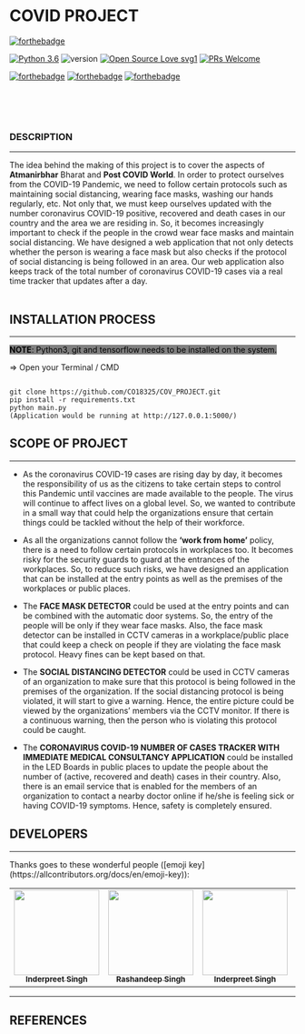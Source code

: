 # **COVID PROJECT**

[![forthebadge](https://forthebadge.com/images/badges/built-with-love.svg)](https://forthebadge.com)

[![Python 3.6](https://img.shields.io/badge/python-3.6-blue.svg)](https://www.python.org/downloads/release/python-360/)
![version](https://img.shields.io/badge/version-1.0.0-blue)
[![Open Source Love svg1](https://badges.frapsoft.com/os/v1/open-source.svg?v=103)](https://github.com/ellerbrock/open-source-badges/)
[![PRs Welcome](https://img.shields.io/badge/PRs-welcome-brightgreen.svg?style=flat-square)](http://makeapullrequest.com)

[![forthebadge](https://forthebadge.com/images/badges/uses-html.svg)](https://forthebadge.com)
[![forthebadge](https://forthebadge.com/images/badges/uses-css.svg)](https://forthebadge.com)
[![forthebadge](https://forthebadge.com/images/badges/uses-js.svg)](https://forthebadge.com)

<br> <br><br>

### DESCRIPTION
<hr>

The idea behind the making of this project is to cover the aspects of **Atmanirbhar** Bharat and **Post COVID World**. In order to protect ourselves from the COVID-19 Pandemic, we need to follow certain protocols such as maintaining social distancing, wearing face masks, washing our hands regularly, etc. Not only that, we must keep ourselves updated with the number coronavirus COVID-19 positive, recovered and death cases in our country and the area we are residing in. So, it becomes increasingly important to check if the people in the crowd wear face masks and maintain social distancing. We have designed a web application that not only detects whether the person is wearing a face mask but also checks if the protocol of social distancing is being followed in an area. Our web application also keeps track of the total number of coronavirus COVID-19 cases via a real time tracker that updates after a day.<br><br>

## INSTALLATION PROCESS
<hr>

<mark style="background-color: gray;">**NOTE**: Python3, git and tensorflow needs to be installed on the system.</mark>

 => Open your Terminal / CMD 

```

git clone https://github.com/CO18325/COV_PROJECT.git
pip install -r requirements.txt
python main.py
(Application would be running at http://127.0.0.1:5000/)

```


## SCOPE OF PROJECT
<hr>

* As the coronavirus COVID-19 cases are rising day by day, it becomes the responsibility of us as the citizens to take certain steps to control this Pandemic until vaccines are made available to the people. The virus will continue to affect lives on a global level. So, we wanted to contribute in a small way that could help the organizations ensure that certain things could be tackled without the help of their workforce.

* As all the organizations cannot follow the **‘work from home’** policy, there is a need to follow certain protocols in workplaces too. It becomes risky for the security guards to guard at the entrances of the workplaces. So, to reduce such risks, we have designed an application that can be installed at the entry points as well as the premises of the workplaces or public places.

* The **FACE MASK DETECTOR** could be used at the entry points and can be combined with the automatic door systems. So, the entry of the people will be only if they wear face masks. Also, the face mask detector can be installed in CCTV cameras in a workplace/public place that could keep a check on people if they are violating the face mask protocol. Heavy fines can be kept based on that.

* The **SOCIAL DISTANCING DETECTOR** could be used in CCTV cameras of an organization to make sure that this protocol is being followed in the premises of the organization. If the social distancing protocol is being violated, it will start to give a warning. Hence, the entire picture could be viewed by the organizations’ members via the CCTV monitor. If there is a continuous warning, then the person who is violating this protocol could be caught.

* The **CORONAVIRUS COVID-19 NUMBER OF CASES TRACKER WITH IMMEDIATE MEDICAL CONSULTANCY APPLICATION** could be installed in the LED Boards in public places to update the people about the number of (active, recovered and death) cases in their country. Also, there is an email service that is enabled for the members of an organization to contact a nearby doctor online if he/she is feeling sick or having COVID-19 symptoms. Hence, safety is completely ensured.






## DEVELOPERS
<hr>
Thanks goes to these wonderful people ([emoji key](https://allcontributors.org/docs/en/emoji-key)):

<!-- ALL-CONTRIBUTORS-LIST:START - Do not remove or modify this section -->
<!-- prettier-ignore-start -->

<!-- markdownlint-disable -->
<table>
  <tr>
    <td align="center"><a href="https://inderpreet-portfolio.netlify.app/"><img src="https://avatars1.githubusercontent.com/u/42858969?s=460&u=431a9448b2428168623fe1d39bcd846a316c0fe3&v=4" width="150px;" alt=""/><br /><sub><b>Inderpreet Singh</b></sub></a><br /></td>
    <td align="center"><a href="https://rashandeepsingh.wixsite.com/website-1"><img src="https://avatars1.githubusercontent.com/u/42858960?s=400&u=f437ee1674aa3566c6cca89dddae011b8c494ae3&v=4" width="150px;" alt=""/><br /><sub><b>Rashandeep  Singh</b></sub></a><br /></td>
    <td align="center"><a href="https://inderpreet-portfolio.netlify.app/"><img src="https://avatars1.githubusercontent.com/u/42858969?s=460&u=431a9448b2428168623fe1d39bcd846a316c0fe3&v=4" width="150px;" alt=""/><br /><sub><b>Inderpreet Singh</b></sub></a><br /></td>
    <td align="center"><a href="https://inderpreet-portfolio.netlify.app/"><img src="https://avatars1.githubusercontent.com/u/42858969?s=460&u=431a9448b2428168623fe1d39bcd846a316c0fe3&v=4" width="150px;" alt=""/><br /><sub><b>Inderpreet Singh</b></sub></a><br /></td>
  </tr>
</table>

<!-- markdownlint-enable -->
<!-- prettier-ignore-end -->
<!-- ALL-CONTRIBUTORS-LIST:END -->

<hr>

## REFERENCES

